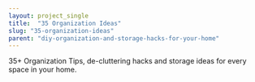 ```yaml
---
layout: project_single
title:  "35 Organization Ideas"
slug: "35-organization-ideas"
parent: "diy-organization-and-storage-hacks-for-your-home"
---
```

35+ Organization Tips, de-cluttering hacks and storage ideas for every space in your home.
